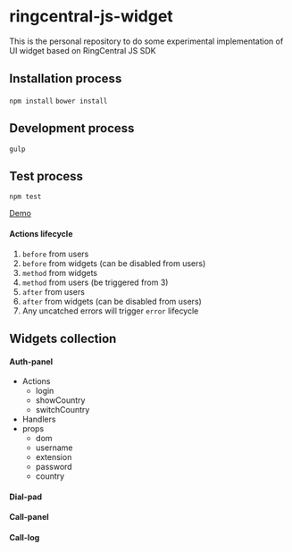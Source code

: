 # ringcentral-js-widget
This is the personal repository to do some experimental implementation of UI widget based on RingCentral JS SDK

## Installation process
`npm install`
`bower install`
## Development process
`gulp`
## Test process
`npm test`

[Demo](http://lingforcc.github.io/ringcentral-js-widget/demo/)

#### Actions lifecycle
1. `before` from users
2. `before` from widgets (can be disabled from users)
3. `method` from widgets
4. `method` from users (be triggered from 3)
5. `after` from users
6. `after` from widgets (can be disabled from users)
7. Any uncatched errors will trigger `error` lifecycle

## Widgets collection
#### Auth-panel
- Actions
  - login
  - showCountry
  - switchCountry
- Handlers
- props
  - dom
  - username
  - extension
  - password
  - country

#### Dial-pad
#### Call-panel
#### Call-log
